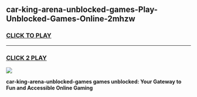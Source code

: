 
## car-king-arena-unblocked-games-Play-Unblocked-Games-Online-2mhzw
<h3>
<a href="https://premium76.site?title=car-king-arena-unblocked-games&ref=25A">CLICK TO PLAY</a></h3>
<hr>

<h3>
<a href="https://premium76.site?title=car-king-arena-unblocked-games&ref=25A">CLICK 2 PLAY</a>
  
</h3>

<a href="https://premium76.site?title=car-king-arena-unblocked-games&ref=25A"><img src="https://clearcache.store/games.png"></a>


**car-king-arena-unblocked-games games unblocked: Your Gateway to Fun and Accessible Online Gaming**
